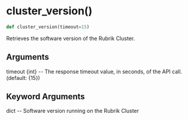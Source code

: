 # cluster_version()

```py
def cluster_version(timeout=15)
```

Retrieves the software version of the Rubrik Cluster.

## Arguments
timeout {int} -- The response timeout value, in seconds, of the API call. (default: {15})


## Keyword Arguments
dict -- Software version running on the Rubrik Cluster



